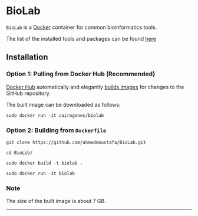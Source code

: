 # BioLab

`BioLab` is a [Docker](https://www.docker.com/) container for common bioinformatics tools.

The list of the installed tools and packages can be found [here](https://github.com/ahmedmoustafa/BioLab/blob/master/Tools.md)

## Installation

### Option 1: Pulling from Docker Hub (Recommended)

[Docker Hub](https://hub.docker.com/) automatically and elegantly [builds images](https://hub.docker.com/r/cairogenes/biolab) for changes to the GitHub repository.

The built image can be downloaded as follows:

`sudo docker run -it cairogenes/biolab`

### Option 2: Building from `Dockerfile`
`git clone https://github.com/ahmedmoustafa/BioLab.git`

`cd BioLib/`

`sudo docker build -t biolab .`

`sudo docker run -it biolab`

### Note
The size of the built image is about 7 GB.

---
